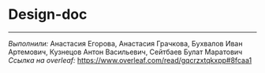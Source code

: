 # Design-doc
---
*Выполнили:* Анастасия Егорова, Анастасия Грачкова, Бухвалов Иван Артемович, Кузнецов Антон Васильевич, Сейтбаев Булат Маратович <br>
*Ссылка на overleaf:* https://www.overleaf.com/read/gqcrzxtqkxpp#8fcaa1

